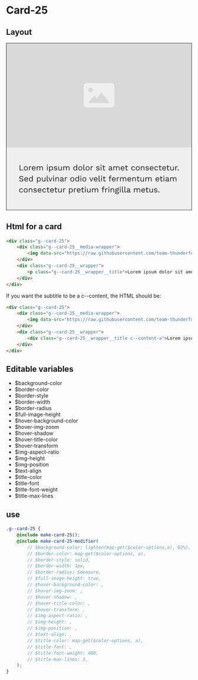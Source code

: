 # Card-25

## Layout

![alt text][card-25]

[card-25]: /src/img/global-components/card/card-25.jpg

## Html for a card

```html
<div class="g--card-25">
    <div class="g--card-25__media-wrapper">
        <img data-src="https://raw.githubusercontent.com/team-thunderfoot/ui/main/src/img/global-components/img-placeholder.jpg" src="/src/img/global-components/placeholder.jpg" alt="alt text" class="g--card-25__media-wrapper__media g--lazy-01 f--ar" width="604" height="340">
    </div>
    <div class="g--card-25__wrapper">
        <p class="g--card-25__wrapper__title">Lorem ipsum dolor sit amet, consectetur adipiscing elit, sed do eiusmod tempor incididunt ut labore et dolore magna aliqua.</p>
    </div>
</div>
```

If you want the subtitle to be a c--content, the HTML should be:
```html
<div class="g--card-25">
    <div class="g--card-25__media-wrapper">
        <img data-src="https://raw.githubusercontent.com/team-thunderfoot/ui/main/src/img/global-components/img-placeholder.jpg" src="/src/img/global-components/placeholder.jpg" alt="alt text" class="g--card-25__media-wrapper__media g--lazy-01 f--ar" width="604" height="340">
    </div>
    <div class="g--card-25__wrapper">
        <div class="g--card-25__wrapper__title c--content-a">Lorem ipsum dolor sit amet, consectetur adipiscing elit, sed do eiusmod tempor incididunt ut labore et dolore magna aliqua.</div>
    </div>
</div>
```

## Editable variables

- $background-color
- $border-color
- $border-style
- $border-width
- $border-radius
- $full-image-height
- $hover-background-color
- $hover-img-zoom
- $hover-shadow
- $hover-title-color
- $hover-transform
- $img-aspect-ratio
- $img-height
- $img-position
- $text-align
- $title-color
- $title-font
- $title-font-weight
- $title-max-lines

## use

```scss
.g--card-25 {
    @include make-card-25();
    @include make-card-25-modifier(
        // $background-color: lighten(map-get($color-options,a), 82%),
        // $border-color: map-get($color-options, a),
        // $border-style: solid,
        // $border-width: 1px,
        // $border-radius: $measure,
        // $full-image-height: true,
        // $hover-background-color: ,
        // $hover-img-zoom: ,
        // $hover-shadow: ,
        // $hover-title-color: ,
        // $hover-transform: ,
        // $img-aspect-ratio: ,
        // $img-height: ,
        // $img-position: ,
        // $text-align: ,
        // $title-color: map-get($color-options, a),
        // $title-font: ,
        // $title-font-weight: 400,
        // $title-max-lines: 3,
    );
}
```
